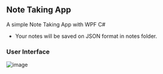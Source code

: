 ## Note Taking App
A simple Note Taking App with WPF C#
- Your notes will be saved on JSON format in notes folder.

### User Interface
![image](https://user-images.githubusercontent.com/104715127/195994526-75359357-0007-46ba-b7f8-50a265b609f4.png)
